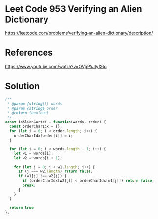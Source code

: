 # Leet Code 953 Verifying an Alien Dictionary

https://leetcode.com/problems/verifying-an-alien-dictionary/description/
# References
https://www.youtube.com/watch?v=OVgPAJIyX6o
# Solution

```javascript
/**
 * @param {string[]} words
 * @param {string} order
 * @return {boolean}
 */
const isAlienSorted = function(words, order) {
  const orderCharIdx = {};
  for (let i = 0; i < order.length; i++) {
    orderCharIdx[order[i]] = i;
  }

  for (let i = 0; i < words.length - 1; i++) {
    let w1 = words[i];
    let w2 = words[i + 1];

    for (let j = 0; j < w1.length; j++) {
      if (j === w2.length) return false;
      if (w1[j] !== w2[j]) {
        if (orderCharIdx[w2[j]] < orderCharIdx[w1[j]]) return false;
        break;
      }
    }
  }

  return true
};
```
